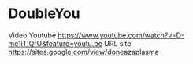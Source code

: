 # DoubleYou
Video Youtube
https://www.youtube.com/watch?v=D-me1iTIQrU&feature=youtu.be
URL site
https://sites.google.com/view/doneazaplasma
